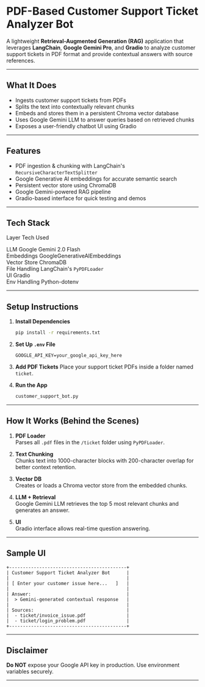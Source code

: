 
# PDF-Based Customer Support Ticket Analyzer Bot

A lightweight **Retrieval-Augmented Generation (RAG)** application that leverages **LangChain**, **Google Gemini Pro**, and **Gradio** to analyze customer support tickets in PDF format and provide contextual answers with source references.

---

## What It Does

-  Ingests customer support tickets from PDFs
-  Splits the text into contextually relevant chunks
-  Embeds and stores them in a persistent Chroma vector database
-  Uses Google Gemini LLM to answer queries based on retrieved chunks
-  Exposes a user-friendly chatbot UI using Gradio

---

## Features

- PDF ingestion & chunking with LangChain's `RecursiveCharacterTextSplitter`
- Google Generative AI embeddings for accurate semantic search
- Persistent vector store using ChromaDB
- Google Gemini-powered RAG pipeline
- Gradio-based interface for quick testing and demos

---

## Tech Stack

Layer            Tech Used                                  

 LLM              Google Gemini 2.0 Flash                     
 Embeddings       GoogleGenerativeAIEmbeddings                
 Vector Store     ChromaDB                                    
 File Handling    LangChain's `PyPDFLoader`                   
 UI               Gradio                                      
 Env Handling     Python-dotenv                               

---

## Setup Instructions

1. **Install Dependencies**
   ```bash
   pip install -r requirements.txt
   ```

2. **Set Up `.env` File**
   ```env
   GOOGLE_API_KEY=your_google_api_key_here
   ```

4. **Add PDF Tickets**
   Place your support ticket PDFs inside a folder named `ticket`.

5. **Run the App**
   ```bash
   customer_support_bot.py
   ```

---

## How It Works (Behind the Scenes)

1. **PDF Loader**  
   Parses all `.pdf` files in the `/ticket` folder using `PyPDFLoader`.

2. **Text Chunking**  
   Chunks text into 1000-character blocks with 200-character overlap for better context retention.

3. **Vector DB**  
   Creates or loads a Chroma vector store from the embedded chunks.

4. **LLM + Retrieval**  
   Google Gemini LLM retrieves the top 5 most relevant chunks and generates an answer.

5. **UI**  
   Gradio interface allows real-time question answering.

---

## Sample UI

```
+-------------------------------------------+
| Customer Support Ticket Analyzer Bot      |
|                                           |
| [ Enter your customer issue here...   ]   |
|                                           |
| Answer:                                   |
|  > Gemini-generated contextual response   |
|                                           |
| Sources:                                  |
|  - ticket/invoice_issue.pdf               |
|  - ticket/login_problem.pdf               |
+-------------------------------------------+
```

---

## Disclaimer

**Do NOT** expose your Google API key in production. Use environment variables securely.

---
